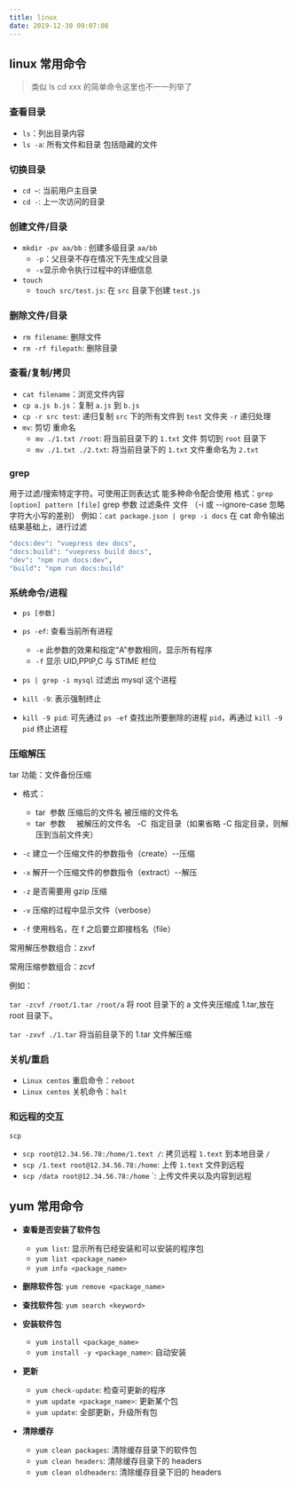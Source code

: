 ```yaml
---
title: linux
date: 2019-12-30 09:07:08
---
```


## linux 常用命令

> 类似 ls cd xxx 的简单命令这里也不一一列举了

### 查看目录

- `ls`：列出目录内容
- `ls -a`: 所有文件和目录 包括隐藏的文件

### 切换目录

- `cd ~`: 当前用户主目录
- `cd -`: 上一次访问的目录

### 创建文件/目录

- `mkdir -pv aa/bb` : 创建多级目录 `aa/bb`
  - `-p`：父目录不存在情况下先生成父目录
  - `-v`显示命令执行过程中的详细信息
- `touch`
  - `touch src/test.js`: 在 `src` 目录下创建 `test.js`

### 删除文件/目录

- `rm filename`: 删除文件
- `rm -rf filepath`: 删除目录

### 查看/复制/拷贝

- `cat filename`：浏览文件内容
- `cp a.js b.js`：复制 `a.js` 到 `b.js`
- `cp -r src test`: 递归复制 `src` 下的所有文件到 `test` 文件夹 `-r` 递归处理
- `mv`: 剪切 重命名
  - `mv ./1.txt /root`: 将当前目录下的 `1.txt` 文件 剪切到 `root` 目录下
  - `mv ./1.txt ./2.txt`: 将当前目录下的 `1.txt` 文件重命名为 `2.txt`

### grep

用于过滤/搜索特定字符。可使用正则表达式 能多种命令配合使用
格式：`grep [option] pattern [file]` grep 参数 过滤条件 文件 （-i 或 --ignore-case 忽略字符大小写的差别）
例如：`cat package.json | grep -i docs` 在 cat 命令输出结果基础上，进行过滤

```bash
"docs:dev": "vuepress dev docs",
"docs:build": "vuepress build docs",
"dev": "npm run docs:dev",
"build": "npm run docs:build"
```

### 系统命令/进程

- `ps [参数]`
- `ps -ef`: 查看当前所有进程
  - `-e` 此参数的效果和指定“A”参数相同，显示所有程序
  - `-f` 显示 UID,PPIP,C 与 STIME 栏位
- `ps | grep -i mysql` 过滤出 mysql 这个进程

- `kill -9`: 表示强制终止
- `kill -9 pid`: 可先通过 `ps -ef` 查找出所要删除的进程 `pid`，再通过 `kill -9 pid` 终止进程

### 压缩解压

tar 功能：文件备份压缩

- 格式：

  - tar  参数 压缩后的文件名 被压缩的文件名
  - tar  参数     被解压的文件名   -C  指定目录（如果省略 -C 指定目录，则解压到当前文件夹）

- `-c` 建立一个压缩文件的参数指令（create）--压缩
- `-x` 解开一个压缩文件的参数指令（extract）--解压
- `-z` 是否需要用 gzip 压缩
- `-v` 压缩的过程中显示文件（verbose）
- `-f` 使用档名，在 f 之后要立即接档名（file）

常用解压参数组合：zxvf

常用压缩参数组合：zcvf

例如：

`tar -zcvf /root/1.tar /root/a` 将 root 目录下的 a 文件夹压缩成 1.tar,放在 root 目录下。

`tar -zxvf ./1.tar` 将当前目录下的 1.tar 文件解压缩

### 关机/重启

- `Linux centos` 重启命令：`reboot`
- `Linux centos` 关机命令：`halt`

### 和远程的交互

`scp`

- `scp root@12.34.56.78:/home/1.text /`: 拷贝远程 `1.text` 到本地目录 `/`
- `scp /1.text root@12.34.56.78:/home`: 上传 `1.text` 文件到远程
- `scp /data root@12.34.56.78:/home` `: 上传文件夹以及内容到远程

## yum 常用命令

- **查看是否安装了软件包**

  - `yum list`: 显示所有已经安装和可以安装的程序包
  - `yum list <package_name>`
  - `yum info <package_name>`

- **删除软件包**: `yum remove <package_name>`

- **查找软件包**: `yum search <keyword>`

- **安装软件包**

  - `yum install <package_name>`
  - `yum install -y <package_name>`: 自动安装

- **更新**

  - `yum check-update`: 检查可更新的程序
  - `yum update <package_name>`: 更新某个包
  - `yum update`: 全部更新，升级所有包

- **清除缓存**
  - `yum clean packages`: 清除缓存目录下的软件包
  - `yum clean headers`: 清除缓存目录下的 headers
  - `yum clean oldheaders`: 清除缓存目录下旧的 headers
